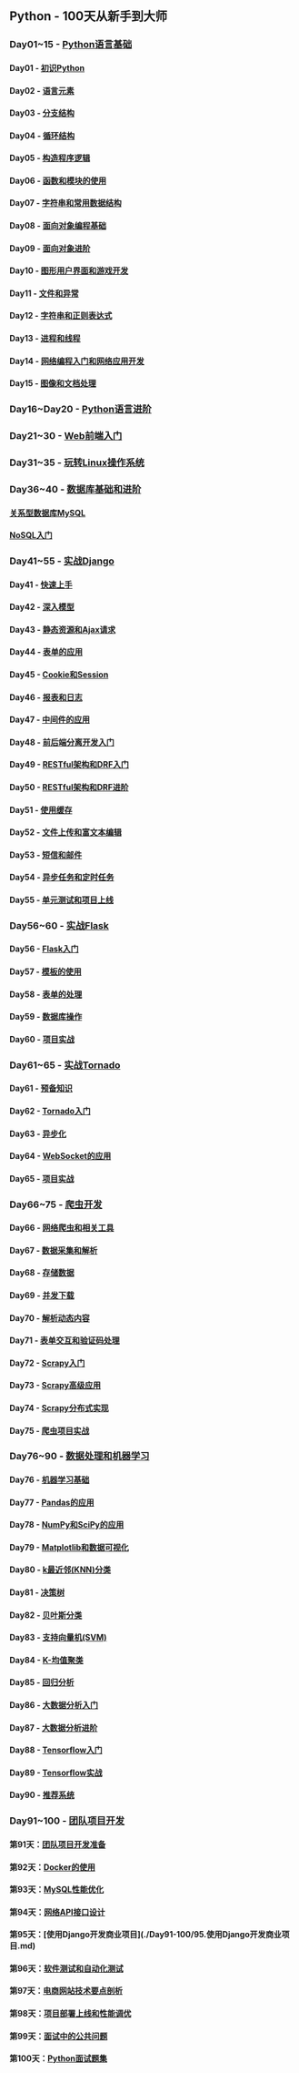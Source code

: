 ## Python - 100天从新手到大师



### Day01~15 - [Python语言基础](./Day01-15)

#### Day01 - [初识Python](./Day01-15/01.初识Python.md)

#### Day02 - [语言元素](./Day01-15/02.语言元素.md)

#### Day03 - [分支结构](./Day01-15/03.分支结构.md)

#### Day04 - [循环结构](./Day01-15/04.循环结构.md)

#### Day05 - [构造程序逻辑](./Day01-15/05.构造程序逻辑.md)

#### Day06 - [函数和模块的使用](./Day01-15/06.函数和模块的使用.md)

#### Day07 - [字符串和常用数据结构](./Day01-15/07.字符串和常用数据结构.md)

#### Day08 - [面向对象编程基础](./Day01-15/08.面向对象编程基础.md)

#### Day09 - [面向对象进阶](./Day01-15/09.面向对象进阶.md)

#### Day10 - [图形用户界面和游戏开发](./Day01-15/10.图形用户界面和游戏开发.md)

#### Day11 - [文件和异常](./Day01-15/11.文件和异常.md)

#### Day12 - [字符串和正则表达式](./Day01-15/12.字符串和正则表达式.md)

#### Day13 - [进程和线程](./Day01-15/13.进程和线程.md)

#### Day14 - [网络编程入门和网络应用开发](./Day01-15/14.网络编程入门和网络应用开发.md)

#### Day15 - [图像和文档处理](./Day01-15/15.图像和办公文档处理.md)

### Day16~Day20 - [Python语言进阶 ](./Day16-20/16-20.Python语言进阶.md)

### Day21~30 - [Web前端入门](./Day21-30/21-30.Web前端概述.md)

### Day31~35 - [玩转Linux操作系统](./Day31-35/31-35.玩转Linux操作系统.md)

### Day36~40 - [数据库基础和进阶](./Day36-40)

#### [关系型数据库MySQL](./Day36-40/36-38.关系型数据库MySQL.md)
#### [NoSQL入门](./Day36-40/39-40.NoSQL入门.md)

### Day41~55 - [实战Django](./Day41-55)

#### Day41 - [快速上手](./Day41-55/41.快速上手.md)

#### Day42 - [深入模型](./Day41-55/42.深入模型.md)

#### Day43 - [静态资源和Ajax请求](./Day41-55/43.静态资源和Ajax请求.md)

#### Day44 - [表单的应用](./Day41-55/44.表单的应用.md)

#### Day45 - [Cookie和Session](./Day41-55/45.Cookie和Session.md)

#### Day46 - [报表和日志](./Day41-55/46.报表和日志.md)

#### Day47 - [中间件的应用](./Day41-55/47.中间件的应用.md)

#### Day48 - [前后端分离开发入门](./Day41-55/48.前后端分离开发入门.md)

#### Day49 - [RESTful架构和DRF入门](./Day41-55/49.RESTful架构和DRF入门.md)

#### Day50 - [RESTful架构和DRF进阶](./Day41-55/50.RESTful架构和DRF进阶.md)

#### Day51 - [使用缓存](./Day41-55/51.使用缓存.md)

#### Day52 - [文件上传和富文本编辑](./Day41-55/52.文件上传和富文本编辑器.md)

#### Day53 - [短信和邮件](./Day41-55/53.短信和邮件.md)

#### Day54 - [异步任务和定时任务](./Day41-55/54.异步任务和定时任务.md)

#### Day55 - [单元测试和项目上线](./Day41-55/55.单元测试和项目上线.md)

### Day56~60 - [实战Flask](./Day56-65)

#### Day56 - [Flask入门](./Day56-60/56.Flask入门.md) 

#### Day57 - [模板的使用](./Day56-60/57.模板的使用.md) 

#### Day58 - [表单的处理](./Day56-60/58.表单的处理.md) 

#### Day59 - [数据库操作](./Day56-60/59.数据库操作.md)

#### Day60 - [项目实战](./Day56-60/60.项目实战.md)

### Day61~65 - [实战Tornado](./Day61-65)

#### Day61 - [预备知识](./Day61-65/61.预备知识.md)

#### Day62 - [Tornado入门](./Day61-65/62.Tornado入门.md)

#### Day63 - [异步化](./Day61-65/63.异步化.md)

#### Day64 - [WebSocket的应用](./Day61-65/64.WebSocket的应用.md)

#### Day65 - [项目实战](./Day61-65/65.项目实战.md)

### Day66~75 - [爬虫开发](./Day66-75)

#### Day66 - [网络爬虫和相关工具](./Day66-75/66.网络爬虫和相关工具.md)

#### Day67 - [数据采集和解析](./Day66-75/67.数据采集和解析.md)

#### Day68 - [存储数据](./Day66-75/68.存储数据.md)

#### Day69 - [并发下载](./Day66-75/69.并发下载.md)

#### Day70 - [解析动态内容](./Day66-75/70.解析动态内容.md)

#### Day71 - [表单交互和验证码处理](./Day66-75/71.表单交互和验证码处理.md)

#### Day72 - [Scrapy入门](./Day66-75/72.Scrapy入门.md)

#### Day73 - [Scrapy高级应用](./Day66-75/73.Scrapy高级应用.md)

#### Day74 - [Scrapy分布式实现](./Day66-75/74.Scrapy分布式实现.md)

#### Day75 - [爬虫项目实战](./Day66-75/75.爬虫项目实战.md)

### Day76~90 - [数据处理和机器学习](./Day76-90)

#### Day76 - [机器学习基础](./Day76-90/76.机器学习基础.md)

#### Day77 - [Pandas的应用](./Day76-90/77.Pandas的应用.md)

#### Day78 - [NumPy和SciPy的应用](./Day76-90/78.NumPy和SciPy的应用)

#### Day79 - [Matplotlib和数据可视化](./Day76-90/79.Matplotlib和数据可视化)

#### Day80 - [k最近邻(KNN)分类](./Day76-90/80.k最近邻分类.md)

#### Day81 - [决策树](./Day76-90/81.决策树.md)

#### Day82 - [贝叶斯分类](./Day76-90/82.贝叶斯分类.md)

#### Day83 - [支持向量机(SVM)](./Day76-90/83.支持向量机.md)

#### Day84 - [K-均值聚类](./Day76-90/84.K-均值聚类.md)

#### Day85 - [回归分析](./Day76-90/85.回归分析.md)

#### Day86 - [大数据分析入门](./Day76-90/86.大数据分析入门.md)

#### Day87 - [大数据分析进阶](./Day76-90/87.大数据分析进阶.md)

#### Day88 - [Tensorflow入门](./Day76-90/88.Tensorflow入门.md)

#### Day89 - [Tensorflow实战](./Day76-90/89.Tensorflow实战.md)

#### Day90 - [推荐系统](./Day76-90/90.推荐系统.md)

### Day91~100 - [团队项目开发](./Day91-100)

#### 第91天：[团队项目开发准备](./Day91-100/91.团队项目开发准备.md)

#### 第92天：[Docker的使用](./Day91-100/92.Docker在项目中的应用.md)

#### 第93天：[MySQL性能优化](./Day91-100/93.MySQL性能优化.md)

#### 第94天：[网络API接口设计](./Day91-100/94.网络API接口设计.md)

#### 第95天：[使用Django开发商业项目](./Day91-100/95.使用Django开发商业项	目.md)

#### 第96天：[软件测试和自动化测试](Day91-100/96.软件测试和自动化测试.md)

#### 第97天：[电商网站技术要点剖析](./Day91-100/97.电商网站技术要点剖析.md)

#### 第98天：[项目部署上线和性能调优](./Day91-100/98.项目部署上线和性能调优.md)

#### 第99天：[面试中的公共问题](./Day91-100/99.面试中的公共问题.md)

#### 第100天：[Python面试题集](./Day91-100/100.Python面试题集.md)
